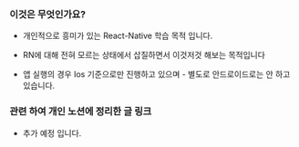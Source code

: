 ### 이것은 무엇인가요?

- 개인적으로 흥미가 있는 React-Native 학습 목적 입니다.

- RN에 대해 전혀 모르는 상태에서 삽질하면서 이것저것 해보는 목적입니다

- 앱 실행의 경우 Ios 기준으로만 진행하고 있으며 - 별도로 안드로이드로는 안 하고 있습니다.

### 관련 하여 개인 노션에 정리한 글 링크

- 추가 예정 입니다.
